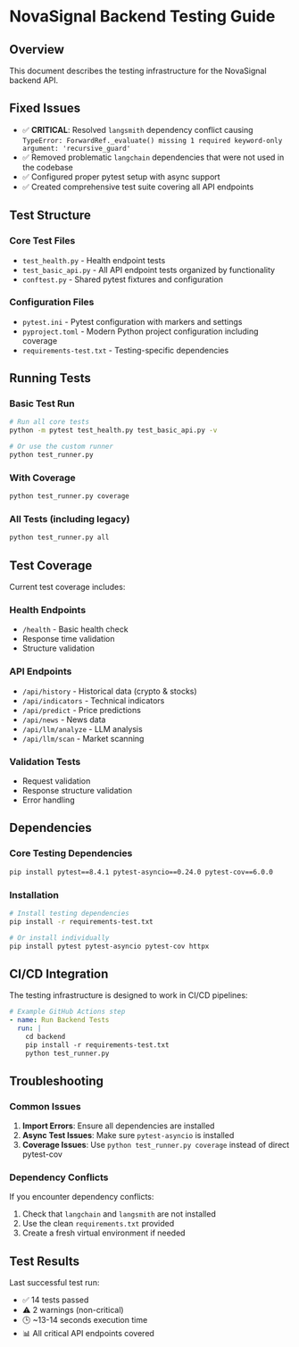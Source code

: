 # NovaSignal Backend Testing Guide

## Overview
This document describes the testing infrastructure for the NovaSignal backend API.

## Fixed Issues
- ✅ **CRITICAL**: Resolved `langsmith` dependency conflict causing `TypeError: ForwardRef._evaluate() missing 1 required keyword-only argument: 'recursive_guard'`
- ✅ Removed problematic `langchain` dependencies that were not used in the codebase
- ✅ Configured proper pytest setup with async support
- ✅ Created comprehensive test suite covering all API endpoints

## Test Structure

### Core Test Files
- `test_health.py` - Health endpoint tests
- `test_basic_api.py` - All API endpoint tests organized by functionality
- `conftest.py` - Shared pytest fixtures and configuration

### Configuration Files
- `pytest.ini` - Pytest configuration with markers and settings
- `pyproject.toml` - Modern Python project configuration including coverage
- `requirements-test.txt` - Testing-specific dependencies

## Running Tests

### Basic Test Run
```bash
# Run all core tests
python -m pytest test_health.py test_basic_api.py -v

# Or use the custom runner
python test_runner.py
```

### With Coverage
```bash
python test_runner.py coverage
```

### All Tests (including legacy)
```bash
python test_runner.py all
```

## Test Coverage

Current test coverage includes:

### Health Endpoints
- `/health` - Basic health check
- Response time validation
- Structure validation

### API Endpoints
- `/api/history` - Historical data (crypto & stocks)
- `/api/indicators` - Technical indicators
- `/api/predict` - Price predictions
- `/api/news` - News data
- `/api/llm/analyze` - LLM analysis
- `/api/llm/scan` - Market scanning

### Validation Tests
- Request validation
- Response structure validation
- Error handling

## Dependencies

### Core Testing Dependencies
```bash
pip install pytest==8.4.1 pytest-asyncio==0.24.0 pytest-cov==6.0.0
```

### Installation
```bash
# Install testing dependencies
pip install -r requirements-test.txt

# Or install individually
pip install pytest pytest-asyncio pytest-cov httpx
```

## CI/CD Integration

The testing infrastructure is designed to work in CI/CD pipelines:

```yaml
# Example GitHub Actions step
- name: Run Backend Tests
  run: |
    cd backend
    pip install -r requirements-test.txt
    python test_runner.py
```

## Troubleshooting

### Common Issues

1. **Import Errors**: Ensure all dependencies are installed
2. **Async Test Issues**: Make sure `pytest-asyncio` is installed
3. **Coverage Issues**: Use `python test_runner.py coverage` instead of direct pytest-cov

### Dependency Conflicts
If you encounter dependency conflicts:
1. Check that `langchain` and `langsmith` are not installed
2. Use the clean `requirements.txt` provided
3. Create a fresh virtual environment if needed

## Test Results

Last successful test run:
- ✅ 14 tests passed
- ⚠️ 2 warnings (non-critical)
- 🕒 ~13-14 seconds execution time
- 📊 All critical API endpoints covered